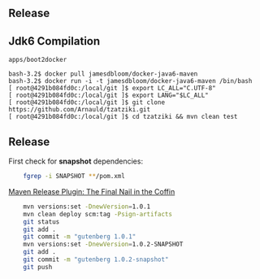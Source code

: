 Release
-------

## Jdk6 Compilation

```
apps/boot2docker

bash-3.2$ docker pull jamesdbloom/docker-java6-maven
bash-3.2$ docker run -i -t jamesdbloom/docker-java6-maven /bin/bash
[ root@4291b084fd0c:/local/git ]$ export LC_ALL="C.UTF-8"
[ root@4291b084fd0c:/local/git ]$ export LANG="$LC_ALL"
[ root@4291b084fd0c:/local/git ]$ git clone https://github.com/Arnauld/tzatziki.git
[ root@4291b084fd0c:/local/git ]$ cd tzatziki && mvn clean test
```

## Release

First check for **snapshot** dependencies:

```bash
    fgrep -i SNAPSHOT **/pom.xml
```

[Maven Release Plugin: The Final Nail in the Coffin](http://axelfontaine.com/blog/final-nail.html)

```bash
    mvn versions:set -DnewVersion=1.0.1
    mvn clean deploy scm:tag -Psign-artifacts
    git status
    git add .
    git commit -m "gutenberg 1.0.1"
    mvn versions:set -DnewVersion=1.0.2-SNAPSHOT
    git add .
    git commit -m "gutenberg 1.0.2-snapshot"
    git push
```

